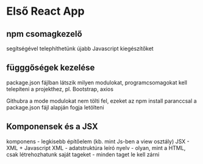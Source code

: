 # Első React App

## npm csomagkezelő

segítségével telephíthetünk újabb Javascript kiegészítőket

## függgőségek kezelése

package.json fájlban látszik milyen modulokat, programcsomagokat kell telepíteni a projekthez, pl. Bootstrap, axios

Githubra a mode modulokat nem tölti fel, ezeket az npm install paranccsal a package.json fájl alapján fogja letölteni

## Komponensek és a JSX

komponens - legkisebb építőelem (kb. mint Js-ben a view osztály)
JSX - XML + Javascript
XML - adatstruktúra leíró nyelv - olyan, mint a HTML, csak létrehozhatunk saját tageket - minden taget le kell zárni